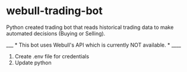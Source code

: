 # webull-trading-bot
Python created trading bot that reads historical trading data to make automated decisions (Buying or Selling).

___   * This bot uses Webull's API which is currently NOT available. * ____

1. Create .env file for credentials
2. Update python
